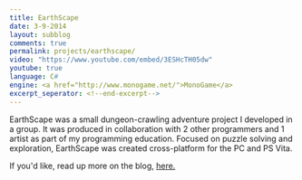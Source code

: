 ```yaml
---
title: EarthScape
date: 3-9-2014
layout: subblog
comments: true
permalink: projects/earthscape/
video: "https://www.youtube.com/embed/3ESHcTH05dw"
youtube: true
language: C#
engine: <a href="http://www.monogame.net/">MonoGame</a>
excerpt_seperator: <!--end-excerpt-->
---
```

<p>EarthScape was a small dungeon-crawling adventure project I developed in a group. It was produced in collaboration with 2 other programmers and 1 artist as part of my programming education. Focused on puzzle solving and exploration, EarthScape was created cross-platform for the PC and PS Vita.</p>
<p>If you'd like, read up more on the blog, <a href="{{site.baseurl}}/blogs/earthscape">here.</a>
<!--end-excerpt-->
